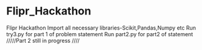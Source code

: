 # Flipr_Hackathon
Flipr Hackathon
Import all necessary libraries-Scikit,Pandas,Numpy etc
Run try3.py for part 1 of problem statement
Run part2.py for part2 of statement
/////Part 2 still in progress ////

